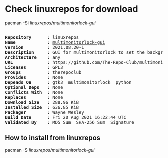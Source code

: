 # Check linuxrepos for download

pacman -Si *linuxrepos/multimonitorlock-gui*

<div class="highlight"><pre class="highlight"><text>
<b>Repository</b>      : linuxrepos
<b>Name</b>            : <a href="../../x86_64/multimonitorlock-gui-2021.08.20-1-any.pkg.tar.zst">multimonitorlock-gui</a>
<b>Version</b>         : 2021.08.20-1
<b>Description</b>     : GUI for multimonitorlock to set the background using GTK3
<b>Architecture</b>    : any
<b>URL</b>             : https://github.com/The-Repo-Club/multimonitorlock-gui
<b>Licenses</b>        : GPL3
<b>Groups</b>          : therepoclub
<b>Provides</b>        : None
<b>Depends On</b>      : gtk3  multimonitorlock  python
<b>Optional Deps</b>   : None
<b>Conflicts With</b>  : None
<b>Replaces</b>        : None
<b>Download Size</b>   : 288.96 KiB
<b>Installed Size</b>  : 636.85 KiB
<b>Packager</b>        : Wayne Wesley <wayne6324@gmail.com>
<b>Build Date</b>      : Fri 20 Aug 2021 16:22:44 UTC
<b>Validated By</b>    : MD5 Sum  SHA-256 Sum  Signature
</text></pre></div>

## How to install from linuxrepos

pacman -S *linuxrepos/multimonitorlock-gui*
